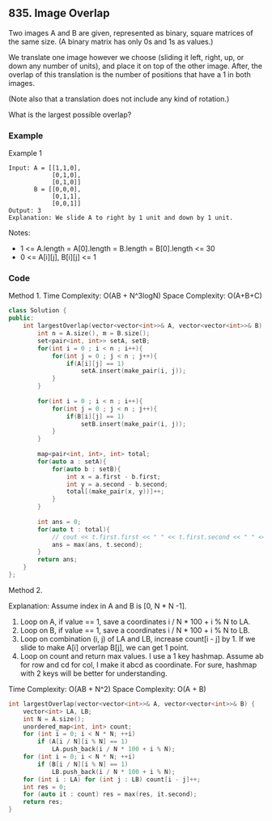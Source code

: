 ## 835. Image Overlap

Two images A and B are given, represented as binary, square matrices of the same size.  (A binary matrix has only 0s and 1s as values.)

We translate one image however we choose (sliding it left, right, up, or down any number of units), and place it on top of the other image.  After, the overlap of this translation is the number of positions that have a 1 in both images.

(Note also that a translation does not include any kind of rotation.)

What is the largest possible overlap?


### Example

Example 1
```
Input: A = [[1,1,0],
            [0,1,0],
            [0,1,0]]
       B = [[0,0,0],
            [0,1,1],
            [0,0,1]]
Output: 3
Explanation: We slide A to right by 1 unit and down by 1 unit.
```
Notes: 

* 1 <= A.length = A[0].length = B.length = B[0].length <= 30
* 0 <= A[i][j], B[i][j] <= 1


### Code
Method 1.
Time Complexity: O(AB + N^3logN)
Space Complexity: O(A+B+C)

```c++
class Solution {
public:
    int largestOverlap(vector<vector<int>>& A, vector<vector<int>>& B) {
        int n = A.size(), m = B.size();
        set<pair<int, int>> setA, setB;
        for(int i = 0 ; i < n ; i++){
            for(int j = 0 ; j < n ; j++){
                if(A[i][j] == 1)
                    setA.insert(make_pair(i, j));
            }
        }
        
        for(int i = 0 ; i < n ; i++){
            for(int j = 0 ; j < n ; j++){
                if(B[i][j] == 1)
                    setB.insert(make_pair(i, j));
            }
        }
        
        map<pair<int, int>, int> total;
        for(auto a : setA){
            for(auto b : setB){
                int x = a.first - b.first;
                int y = a.second - b.second;
                total[(make_pair(x, y))]++;
            }
        }
        
        int ans = 0;
        for(auto t : total){
            // cout << t.first.first << " " << t.first.second << " " << t.second << endl;
            ans = max(ans, t.second);
        }
        return ans;
    }
};
```

Method 2.

Explanation:
Assume index in A and B is [0, N * N -1].

1. Loop on A, if value == 1, save a coordinates i / N * 100 + i % N to LA.
2. Loop on B, if value == 1, save a coordinates i / N * 100 + i % N to LB.
3. Loop on combination (i, j) of LA and LB, increase count[i - j] by 1.
If we slide to make A[i] orverlap B[j], we can get 1 point.
4. Loop on count and return max values.
I use a 1 key hashmap. Assume ab for row and cd for col, I make it abcd as coordinate.
For sure, hashmap with 2 keys will be better for understanding.


Time Complexity: O(AB + N^2)
Space Complexity: O(A + B)

```c++
int largestOverlap(vector<vector<int>>& A, vector<vector<int>>& B) {
    vector<int> LA, LB;
    int N = A.size();
    unordered_map<int, int> count;
    for (int i = 0; i < N * N; ++i)
        if (A[i / N][i % N] == 1)
            LA.push_back(i / N * 100 + i % N);
    for (int i = 0; i < N * N; ++i)
        if (B[i / N][i % N] == 1)
            LB.push_back(i / N * 100 + i % N);
    for (int i : LA) for (int j : LB) count[i - j]++;
    int res = 0;
    for (auto it : count) res = max(res, it.second);
    return res;
}
```


